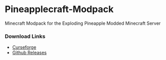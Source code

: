# Pineapplecraft-Modpack
Minecraft Modpack for the Exploding Pineapple Modded Minecraft Server

### Download Links
- [Curseforge](https://www.curseforge.com/minecraft/modpacks/exploding-pineapple-modpack)
- [Github Releases](https://github.com/pineapplecraft/Pineapplecraft-Modpack/releases)
